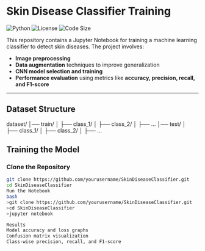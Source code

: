# Skin Disease Classifier Training
![Python](https://img.shields.io/badge/Python-blue?style=flat-square)
![License](https://img.shields.io/badge/license-MIT-green)
![Code Size](https://img.shields.io/github/languages/code-size/Shehryar237/Skin-Disease-Classifier-Training)

This repository contains a Jupyter Notebook for training a machine learning classifier to detect skin diseases. The project involves:

- **Image preprocessing**
- **Data augmentation** techniques to improve generalization
- **CNN model selection and training**
- **Performance evaluation** using metrics like **accuracy, precision, recall, and F1-score**

---

## Dataset Structure

dataset/ │── train/ │ ├── class_1/ │ ├── class_2/ │ ├── ... │── test/ │ ├── class_1/ │ ├── class_2/ │ ├── ...

## Training the Model

### Clone the Repository
```bash
git clone https://github.com/yourusername/SkinDiseaseClassifier.git
cd SkinDiseaseClassifier
Run the Notebook
bash
>git clone https://github.com/yourusername/SkinDiseaseClassifier.git
>cd SkinDiseaseClassifier
>jupyter notebook

Results
Model accuracy and loss graphs
Confusion matrix visualization
Class-wise precision, recall, and F1-score
